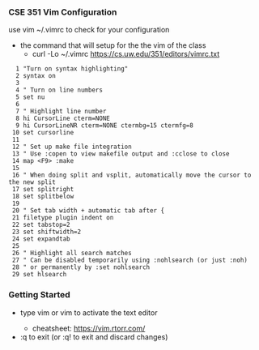 ### CSE 351 Vim Configuration
use vim ~/.vimrc to check for your configuration
- the command that will setup for the the vim of the class
    - curl -Lo ~/.vimrc https://cs.uw.edu/351/editors/vimrc.txt
```
  1 "Turn on syntax highlighting"                                                       
  2 syntax on
  3 
  4 " Turn on line numbers
  5 set nu
  6 
  7 " Highlight line number
  8 hi CursorLine cterm=NONE
  9 hi CursorLineNR cterm=NONE ctermbg=15 ctermfg=8
 10 set cursorline
 11 
 12 " Set up make file integration
 13 " Use :copen to view makefile output and :cclose to close
 14 map <F9> :make
 15 
 16 " When doing split and vsplit, automatically move the cursor to the new split
 17 set splitright
 18 set splitbelow
 19 
 20 " Set tab width + automatic tab after {
 21 filetype plugin indent on
 22 set tabstop=2
 23 set shiftwidth=2
 24 set expandtab
 25 
 26 " Highlight all search matches
 27 " Can be disabled temporarily using :nohlsearch (or just :noh)
 28 " or permanently by :set nohlsearch
 29 set hlsearch 
```
### Getting Started
- type vim<filename> or vim to activate the text editor
    - cheatsheet: https://vim.rtorr.com/
- :q to exit (or :q! to exit and discard changes)

